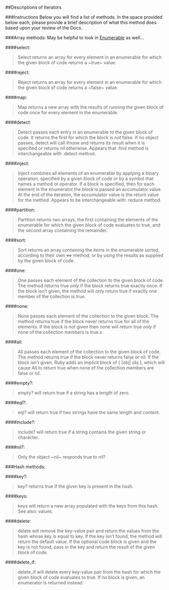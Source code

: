 ##Descriptions of Iterators

###Instructions
Below you will find a list of methods. In the space provided below each, please provide a brief description of what this method does based upon your review of the Docs. 

###Array methods:
May be helpful to look in [Enumerable](http://ruby-doc.org/core-2.2.0/Enumerable.html) as well...

####select:
> Select returns an array for every element in an enumerable for which the given block of code returns a ~true~ value.

####reject:
> Reject returns an array for every element in an enumerable for which the given block of code returns a ~false~ value.

####map:
> Map returns a new array with the results of running the given block of code once for every element in the enumerable.

####detect:
> Detect passes each entry in an enumerable to the given block of code. It returns the first for which the block is *not* false. If no object passes, detect will call ifnone and returns its result when it is specified or returns nil otherwise. Appears that .find method is interchangeable with .detect method.

####inject:
> Inject combines all elements of an enumerable by applying a binary operation, specified by a given block of code or by a symbol that names a method or operator. If a block is specified, then for each element in the enumerator the block is passed an accumulator value. At the end of the iteration, the accumulator value is the return value for the method. Appears to be interchangeable with .reduce method.

####partition:
> Partition returns two arrays, the first containing the elements of the enumerable for which the given block of code evaluates to true, and the second array containing the remainder.

####sort:
> Sort returns an array containing the items in the enumerable sorted, according to their own <=> method, or by using the results as supplied by the given block of code.

####one:
> One passes each element of the collection to the given block of code. The method returns true *only* if the block returns true exactly once. If the block isn’t given, the method will only return true if exactly one member of the collection is true.

####none:
> None passes each element of the collection to the given block. The method returns true if the block never returns true for all of the elements. If the block is not given then none will return true *only* if none of the collection members is true.s

####all:
> All passes each element of the collection to the given block of code. The method returns true if the block never returns false or nil. If the block isn’t given, Ruby adds an implicit block of { |obj| obj }, which will cause All to return true when none of the collection members are false or nil.

####empty?:
> empty? will return true if a string has a length of zero.

####eql?:
> eql? will return true if two strings have the same length and content.

####include?:
> include? will return true if a string contains the given string or character.

####nil?:
> Only the object ~nil~ responds true to nil?

###Hash methods:

####key?:
> key? returns true if the given key is present in the hash.

####keys:
> keys will return a new array populated with the keys from this hash. See also: values.

####delete:
> delete will remove the key-value pair and return the values from the hash whose key is equal to key. If the key isn’t found, the method will return the default value. If the optional code block *is* given and the key is not found, pass in the key and return the result of the given block of code.

####delete_if:
> delete_if will delete every key-value pair from the hash for which the given block of code evaluates to true. If no block is given, an enumerator is returned instead.